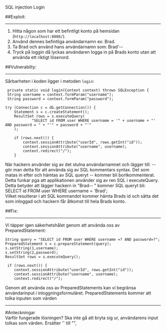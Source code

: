 SQL injection
Login

##Exploit:

------

1.	Hitta någon som har ett befintligt konto på hemsidan (`http://localhost:8080/`).
2.	Använd dennes befintliga användarnamn ex: Brad.
3.	Ta Brad och använd hans användarnamn som: Brad'--
4.	Tryck på loggin då lyckas användaren logga in på Brads konto utan att använda ett riktigt lösenord.

##Vulnerabilty: 

------

Sårbarheten i koden ligger i metoden `login`:

     private static void login(Context context) throws SQLException {
     String username = context.formParam("username");
     String password = context.formParam("password");

    try (Connection c = db.getConnection()) {
        Statement s = c.createStatement();
        ResultSet rows = s.executeQuery(
                "SELECT id FROM user WHERE username = '" + username + "' AND password = " + "'" + password + "'"
        );

        if (rows.next()) {
            context.sessionAttribute("userId", rows.getInt("id"));
            context.sessionAttribute("username", username);
            context.redirect("/");
        }

När hackern använder sig av det stulna användarnamnet och lägger till: -- gör man detta för att 
använda sig av SQL kommentars syntax. Det som matas in efter och hämtas av SQL queryt -- kommer bli bortkommenterat. 
<br>
Detta funkar pga att applikationen använder sig av ren SQL i executeQuery.
Detta betyder att lägger hackern in "Brad-- " kommer SQL queryt bli: SELECT id FROM user WHERE username = 'Brad'; <br>
Vilket resulterar i att SQL kommandot kommer hämta Brads id och sätta det som inloggad och hackern får åtkomst till hela Brads konto. 



##Fix:

------

Vi täpper igen säkerhetshålet genom att använda oss av PreparedStatement:

    String query = "SELECT id FROM user WHERE username =? AND password=?";
    PreparedStatement s = c.prepareStatement(query);
    s.setString(1,username);
    s.setString(2,password);
    ResultSet rows = s.executeQuery();

     if (rows.next()) {
        context.sessionAttribute("userId", rows.getInt("id"));
        context.sessionAttribute("username", username);
        context.redirect("/");

Genom att använda oss av PreparedStatements kan vi begränsa användarinput i inloggningsformuläret. 
PreparedStatements kommer att tolka inputen som värden 



--------
#Anteckningar <br>
Varför fungerade lösningen?
Ska inte gå att bryta sig ur, användarens input tolkas som värden. 
Ersätter '' till "", 